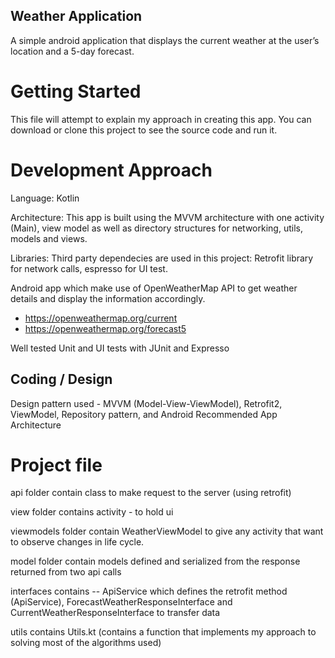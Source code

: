 ## Weather Application
A simple android application that displays the current weather at the user’s location and a 5-day forecast.

# Getting Started
This file will attempt to explain my approach in creating this app. You can download or clone this project to see the source code and run it.

# Development Approach
Language: Kotlin

Architecture: This app is built using the MVVM architecture with one activity (Main), view model as well as directory structures for networking, utils, models and views.

Libraries: Third party dependecies are used in this project: Retrofit library for network calls, espresso for UI test.

Android app which make use of OpenWeatherMap API to get weather details and display the information accordingly.

  - https://openweathermap.org/current
  - https://openweathermap.org/forecast5

Well tested Unit and UI tests with JUnit and Expresso


## Coding / Design
Design pattern used - MVVM (Model-View-ViewModel), Retrofit2, ViewModel, Repository pattern, and Android Recommended App Architecture



# Project file

api folder contain class to make request to the server (using retrofit)

view folder contains activity - to hold ui

viewmodels folder contain WeatherViewModel to give any activity that want to observe changes in life cycle.

model folder contain models defined and serialized from the response returned from two api calls

interfaces contains -- ApiService which defines the retrofit method (ApiService), ForecastWeatherResponseInterface and CurrentWeatherResponseInterface to transfer data

utils contains Utils.kt (contains a function that implements my approach to solving most of the algorithms used)




